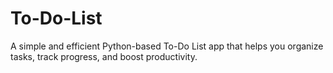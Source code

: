 # To-Do-List
 A simple and efficient Python-based To-Do List app that helps you organize tasks, track progress, and boost productivity.
